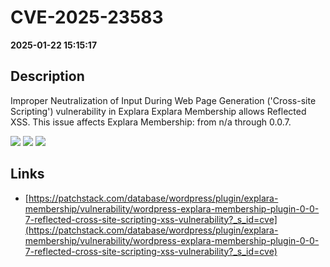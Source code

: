 # CVE-2025-23583

**2025-01-22 15:15:17**

## Description
Improper Neutralization of Input During Web Page Generation ('Cross-site Scripting') vulnerability in Explara Explara Membership allows Reflected XSS. This issue affects Explara Membership: from n/a through 0.0.7.

![](https://img.shields.io/static/v1?label=Score&message=7.1&color=red)
![](https://img.shields.io/static/v1?label=Severity&message=HIGH&color=red)
![](https://img.shields.io/static/v1?label=CWE&message=XSS&color=green)

## Links
- [https://patchstack.com/database/wordpress/plugin/explara-membership/vulnerability/wordpress-explara-membership-plugin-0-0-7-reflected-cross-site-scripting-xss-vulnerability?_s_id=cve](https://patchstack.com/database/wordpress/plugin/explara-membership/vulnerability/wordpress-explara-membership-plugin-0-0-7-reflected-cross-site-scripting-xss-vulnerability?_s_id=cve)
